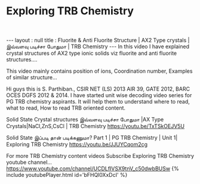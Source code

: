 <h1>Exploring TRB Chemistry</h1><br><br>---
layout : null
title : Fluorite & Anti Fluorite Structure | AX2 Type crystals | இவ்வளவு படிச்சா போதுமா | TRB Chemistry
---
In this video I have explained crystal structures of AX2 type ionic solids viz fluorite and anti fluorite structures.... 


This video mainly contains 
position of ions,
Coordination number,
Examples of similar structure...


Hi guys this is S. Parthiban., CSIR NET (LS) 2013 AIR 39, GATE 2012, BARC OCES DGFS 2012 & 2014. I have started unit wise decoding video series for PG TRB chemistry aspirants. It will help them to understand where to read, what to read, How to read TRB oriented content.


Solid State Crystal structures இவ்வளவு படிச்சா போதுமா |AX Type Crystals|NaCl,ZnS,CsCl | TRB Chemistry
https://youtu.be/TxTSkOEJV5U

Solid State இப்படி தான் படிக்கணுமா? Part 1 | PG TRB Chemistry | Unit 1| Exploring TRB Chemistry
https://youtu.be/JJUYCqom2cg

For more TRB Chemistry content videos Subscribe Exploring TRB Chemistry youtube channel... https://www.youtube.com/channel/UCDLfIVSX9tnV_c50dwbBUSw
{% include youtubePlayer.html id='bFHQl0XxDcI' %}<br>